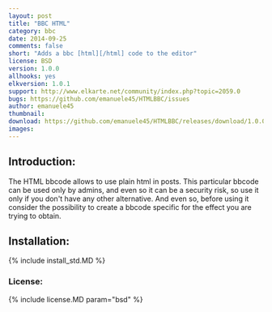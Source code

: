 ```yaml
---
layout: post
title: "BBC HTML"
category: bbc
date: 2014-09-25
comments: false
short: "Adds a bbc [html][/html] code to the editor"
license: BSD
version: 1.0.0
allhooks: yes
elkversion: 1.0.1
support: http://www.elkarte.net/community/index.php?topic=2059.0
bugs: https://github.com/emanuele45/HTMLBBC/issues
author: emanuele45
thumbnail:
download: https://github.com/emanuele45/HTMLBBC/releases/download/1.0.0/HTMLBBC_1-0-0.zip
images:
---
```


## Introduction:
The HTML bbcode allows to use plain html in posts.
This particular bbcode can be used only by admins, and even so it can be a security risk, so use it only if you don't have any other alternative. And even so, before using it consider the possibility to create a bbcode specific for the effect you are trying to obtain.

## Installation:
{% include install_std.MD %}

### License:
{% include license.MD param="bsd" %}